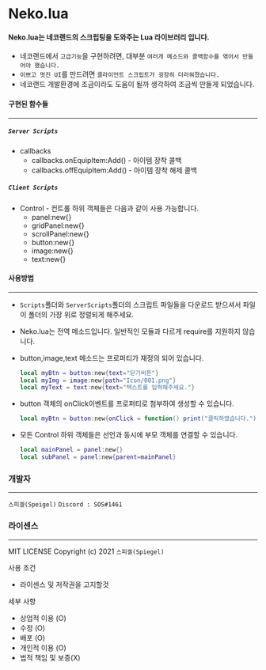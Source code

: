 # Neko.lua

#### Neko.lua는 네코랜드의 스크립팅을 도와주는 Lua 라이브러리 입니다.

* 네코랜드에서 `고급기능`을 구현하려면, 대부분 `여러개 메소드와 콜백함수를 엮어서 만들어야 했습니다.`
* `이쁘고 멋진 UI`를 만드려면 `클라이언트 스크립트가 굉장히 더러워졌습니다.`
* 네코랜드 개발환경에 조금이라도 도움이 될까 생각하여 조금씩 만들게 되었습니다.

#### 구현된 함수들
- - -

##### `Server Scripts`
 
  * callbacks
    * callbacks.onEquipItem:Add() - 아이템 장착 콜백
    * callbacks.offEquipItem:Add() - 아이템 장착 해제 콜백

##### `Client Scripts`

  * Control - 컨트롤 하위 객체들은 다음과 같이 사용 가능합니다.
    * panel:new{}
    * gridPanel:new{}
    * scrollPanel:new{}
    * button:new{}
    * image:new{}
    * text:new{}


#### 사용방법
- - -
* `Scripts`폴더와 `ServerScripts`폴더의 스크립트 파일들을 다운로드 받으셔서 파일이 폴더의 가장 위로 정렬되게 해주세요.

* Neko.lua는 전역 메소드입니다. 일반적인 모듈과 다르게 require를 지원하지 않습니다.
* button,image,text 메소드는 프로퍼티가 재정의 되어 있습니다.
  ```lua
  local myBtn = button:new{text="닫기버튼"}
  local myImg = image:new{path="Icon/001.png"}
  local myText = text:new{text="텍스트를 입력해주세요."}
  ```
* button 객체의 onClick이벤트를 프로퍼티로 첨부하여 생성할 수 있습니다.
  ```lua
  local myBtn = button:new{onClick = function() print("클릭하였습니다.") end}
  ```
* 모든 Control 하위 객체들은 선언과 동시에 부모 객체를 연결할 수 있습니다.
  ```lua
  local mainPanel = panel:new{}
  local subPanel = panel:new{parent=mainPanel}
  ```
  

### 개발자
- - -
`스피겔(Speigel)`
`Discord : SOS#1461`

### 라이센스
- - -
MIT LICENSE Copyright (c) 2021 `스피겔(Spiegel)`

사용 조건
- 라이센스 및 저작권을 고지할것

세부 사항
- 상업적 이용 (O)
- 수정 (O)
- 배포 (O)
- 개인적 이용 (O)
- 법적 책임 및 보증(X)


